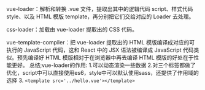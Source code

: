 vue-loader：解析和转换 .vue 文件，提取出其中的逻辑代码 script、样式代码 style、以及 HTML 模版 template，再分别把它们交给对应的 Loader 去处理。
 

css-loader：加载由 vue-loader 提取出的 CSS 代码。
 

vue-template-compiler：把 vue-loader 提取出的 HTML 模版编译成对应的可执行的 JavaScript 代码，这和 React 中的 JSX 语法被编译成 JavaScript 代码类似。预先编译好 HTML 模版相对于在浏览器中再去编译 HTML 模版的好处在于性能更好。
总结;vue-loader的作用:
1.可以动态渲染一些数据
2.对三个标签都做了优化，script中可以直接使用es6，style中可以默认使用sass，还提供了作用域的选择
3. `<template src='../hello.vue'></template> `
